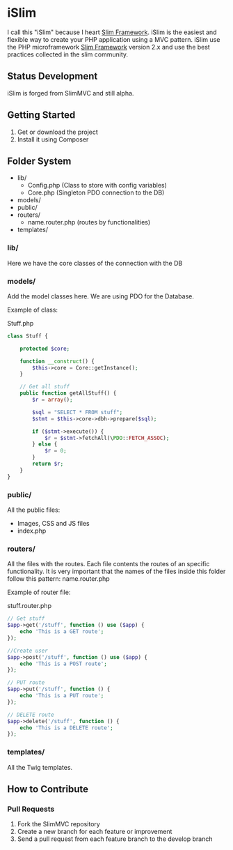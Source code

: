 iSlim
=======

I call this "iSlim" because I heart [Slim Framework](http://www.slimframework.com/).
iSlim is the easiest and flexible way to create your PHP application using a MVC pattern.
iSlim use the PHP microframework [Slim Framework](http://www.slimframework.com/) version 2.x and use the best practices collected in the slim community.

Status Development
---------------
iSlim is forged from SlimMVC and still alpha.

Getting Started
---------------
1. Get or download the project
2. Install it using Composer

Folder System
---------------
* lib/
    * Config.php (Class to store with config variables)
    * Core.php (Singleton PDO connection to the DB)   
* models/
* public/
* routers/
	* name.router.php (routes by functionalities)
* templates/

### lib/

Here we have the core classes of the connection with the DB

### models/

Add the model classes here.
We are using PDO for the Database.

Example of class:

Stuff.php

```php
class Stuff {

    protected $core;

    function __construct() {
        $this->core = Core::getInstance();
    }

    // Get all stuff
    public function getAllStuff() {
        $r = array();

        $sql = "SELECT * FROM stuff";
        $stmt = $this->core->dbh->prepare($sql);

        if ($stmt->execute()) {
            $r = $stmt->fetchAll(\PDO::FETCH_ASSOC);
        } else {
            $r = 0;
        }
        return $r;
    }
}
```

### public/

All the public files:
* Images, CSS and JS files
* index.php

### routers/

All the files with the routes. Each file contents the routes of an specific functionality.
It is very important that the names of the files inside this folder follow this pattern: name.router.php

Example of router file:

stuff.router.php

```php
// Get stuff
$app->get('/stuff', function () use ($app) {
    echo 'This is a GET route';
});

//Create user
$app->post('/stuff', function () use ($app) {
    echo 'This is a POST route';
});

// PUT route
$app->put('/stuff', function () {
    echo 'This is a PUT route';
});

// DELETE route
$app->delete('/stuff', function () {
    echo 'This is a DELETE route';
});
```

### templates/

All the Twig templates.

How to Contribute
-----------------
### Pull Requests

1. Fork the SlimMVC repository
2. Create a new branch for each feature or improvement
3. Send a pull request from each feature branch to the develop branch